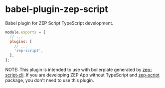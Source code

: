 # babel-plugin-zep-script

Babel plugin for ZEP Script TypeScript development.

```js
module.exports = {
  // ...
  plugins: [
    // ...
    'zep-script',
  ],
};
```

NOTE: This plugin is intended to use with boilerplate generated by [zep-script-cli](). If you are developing ZEP App without TypeScript and [zep-script]() package, you don't need to use this plugin.
